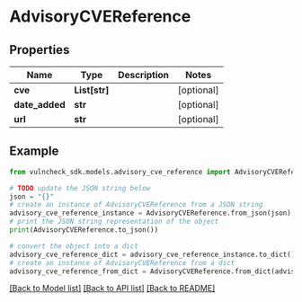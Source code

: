 # AdvisoryCVEReference


## Properties

Name | Type | Description | Notes
------------ | ------------- | ------------- | -------------
**cve** | **List[str]** |  | [optional] 
**date_added** | **str** |  | [optional] 
**url** | **str** |  | [optional] 

## Example

```python
from vulncheck_sdk.models.advisory_cve_reference import AdvisoryCVEReference

# TODO update the JSON string below
json = "{}"
# create an instance of AdvisoryCVEReference from a JSON string
advisory_cve_reference_instance = AdvisoryCVEReference.from_json(json)
# print the JSON string representation of the object
print(AdvisoryCVEReference.to_json())

# convert the object into a dict
advisory_cve_reference_dict = advisory_cve_reference_instance.to_dict()
# create an instance of AdvisoryCVEReference from a dict
advisory_cve_reference_from_dict = AdvisoryCVEReference.from_dict(advisory_cve_reference_dict)
```
[[Back to Model list]](../README.md#documentation-for-models) [[Back to API list]](../README.md#documentation-for-api-endpoints) [[Back to README]](../README.md)


